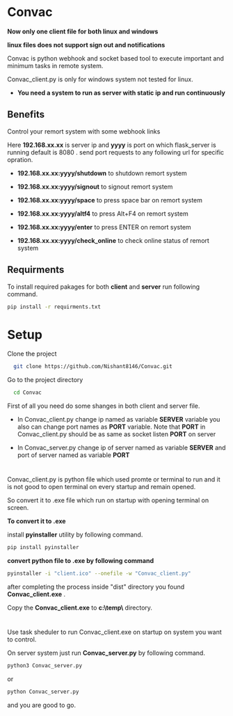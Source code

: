 
# Convac

**Now only one client file for both linux and windows**

**linux files does not support sign out and notifications**

Convac is python webhook and socket based tool to execute important and minimum tasks in remote system.

Convac_client.py is only for windows system not tested for linux.

* **You need a system to run as server with static ip and run continuously** 



## Benefits

Control your remort system with some webhook links

Here **192.168.xx.xx** is server ip and **yyyy** is port on which flask_server is running default is 8080 .
send port requests to any following url for specific opration.

* **192.168.xx.xx:yyyy/shutdown** to shutdown remort system

* **192.168.xx.xx:yyyy/signout** to signout remort system

* **192.168.xx.xx:yyyy/space** to press space bar on remort system 

* **192.168.xx.xx:yyyy/altf4** to press Alt+F4 on remort system

* **192.168.xx.xx:yyyy/enter** to press ENTER on remort system

* **192.168.xx.xx:yyyy/check_online** to check online status of remort system


## Requirments

To install required pakages for both **client** and **server** run following command.
```bash
pip install -r requirments.txt
```
# Setup
Clone the project

```bash
  git clone https://github.com/Nishant8146/Convac.git
```

Go to the project directory

```bash
  cd Convac
```

First of all you need do some shanges in both client and server file.

* In Convac_client.py change ip named as variable **SERVER** variable you also can change port names as **PORT** variable.
Note that **PORT** in Convac_client.py should be as same as socket listen **PORT** on server

* In Convac_server.py change ip of server named as variable **SERVER** and port of server named as variable **PORT** 

# 
Convac_client.py is python file which used promte or terminal to run and it is not good to open terminal on every startup and remain opened.

So convert it to .exe file which run on startup with opening terminal on screen.

**To convert it to .exe**

install **pyinstaller** utility by following command. 
```bash
pip install pyinstaller
```

**convert python file to .exe by following command**
```bash
pyinstaller -i "client.ico" --onefile -w "Convac_client.py"
```
after completing the process inside "dist" directory you found **Convac_client.exe** .

Copy the **Convac_client.exe** to  **c:\temp\\** directory.

#
Use task sheduler to run Convac_client.exe on startup on system you want to control.

On server system just run **Convac_server.py** by following command.
```bash
python3 Convac_server.py

```
or
```bash
python Convac_server.py
```

and you are good to go.
